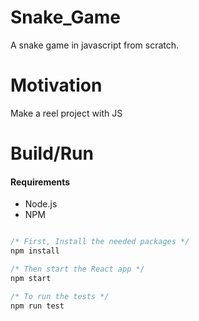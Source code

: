# Snake_Game
A snake game in javascript from scratch.

# Motivation
Make a reel project with JS

# Build/Run

#### Requirements

- Node.js
- NPM

```javascript

/* First, Install the needed packages */
npm install

/* Then start the React app */
npm start

/* To run the tests */
npm run test

```
